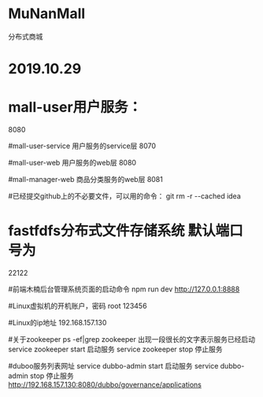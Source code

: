 # MuNanMall
分布式商城

# 2019.10.29

# mall-user用户服务：
8080

#mall-user-service 用户服务的service层
8070 

#mall-user-web 用户服务的web层
8080

#mall-manager-web 商品分类服务的web层
8081

#已经提交github上的不必要文件，可以用的命令：
git rm -r --cached idea

# fastfdfs分布式文件存储系统 默认端口号为 
22122

#前端木楠后台管理系统页面的启动命令
npm run dev   http://127.0.0.1:8888

#Linux虚拟机的开机账户，密码
root   123456

#Linux的ip地址
192.168.157.130

#关于zookeeper
ps -ef|grep zookeeper 出现一段很长的文字表示服务已经启动
service zookeeper start   启动服务
service zookeeper stop    停止服务

#duboo服务列表网址
service dubbo-admin start  启动服务
service dubbo-admin stop   停止服务
http://192.168.157.130:8080/dubbo/governance/applications
